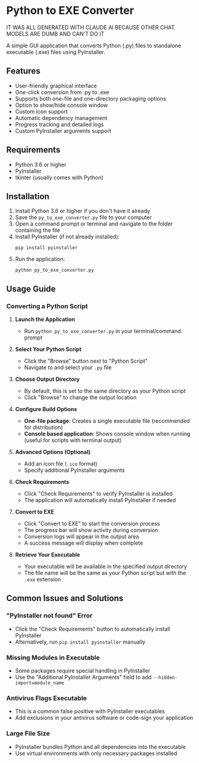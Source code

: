 # Python to EXE Converter

IT WAS ALL GENERATED WITH CLAUDE AI BECAUSE OTHER CHAT MODELS ARE DUMB AND CAN'T DO IT

A simple GUI application that converts Python (.py) files to standalone executable (.exe) files using PyInstaller.

## Features

- User-friendly graphical interface
- One-click conversion from .py to .exe
- Supports both one-file and one-directory packaging options
- Option to show/hide console window
- Custom icon support
- Automatic dependency management
- Progress tracking and detailed logs
- Custom PyInstaller arguments support

## Requirements

- Python 3.6 or higher
- PyInstaller
- tkinter (usually comes with Python)

## Installation

1. Install Python 3.6 or higher if you don't have it already
2. Save the `py_to_exe_converter.py` file to your computer
3. Open a command prompt or terminal and navigate to the folder containing the file
4. Install PyInstaller (if not already installed):
   ```
   pip install pyinstaller
   ```
5. Run the application:
   ```
   python py_to_exe_converter.py
   ```

## Usage Guide

### Converting a Python Script

1. **Launch the Application**
   - Run `python py_to_exe_converter.py` in your terminal/command prompt

2. **Select Your Python Script**
   - Click the "Browse" button next to "Python Script"
   - Navigate to and select your `.py` file

3. **Choose Output Directory**
   - By default, this is set to the same directory as your Python script
   - Click "Browse" to change the output location

4. **Configure Build Options**
   - **One-file package**: Creates a single executable file (recommended for distribution)
   - **Console based application**: Shows console window when running (useful for scripts with terminal output)

5. **Advanced Options (Optional)**
   - Add an icon file (`.ico` format)
   - Specify additional PyInstaller arguments

6. **Check Requirements**
   - Click "Check Requirements" to verify PyInstaller is installed
   - The application will automatically install PyInstaller if needed

7. **Convert to EXE**
   - Click "Convert to EXE" to start the conversion process
   - The progress bar will show activity during conversion
   - Conversion logs will appear in the output area
   - A success message will display when complete

8. **Retrieve Your Executable**
   - Your executable will be available in the specified output directory
   - The file name will be the same as your Python script but with the `.exe` extension

## Common Issues and Solutions

### "PyInstaller not found" Error
- Click the "Check Requirements" button to automatically install PyInstaller
- Alternatively, run `pip install pyinstaller` manually

### Missing Modules in Executable
- Some packages require special handling in PyInstaller
- Use the "Additional PyInstaller Arguments" field to add `--hidden-import=module_name`

### Antivirus Flags Executable
- This is a common false positive with PyInstaller executables
- Add exclusions in your antivirus software or code-sign your application

### Large File Size
- PyInstaller bundles Python and all dependencies into the executable
- Use virtual environments with only necessary packages installed
